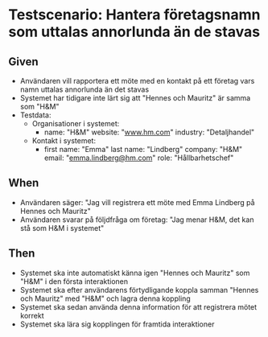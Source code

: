 # Testscenario: Hantera företagsnamn som uttalas annorlunda än de stavas

## Given
- Användaren vill rapportera ett möte med en kontakt på ett företag vars namn uttalas annorlunda än det stavas
- Systemet har tidigare inte lärt sig att "Hennes och Mauritz" är samma som "H&M"
- Testdata:
   - Organisationer i systemet:
     - name: "H&M"
       website: "www.hm.com"
       industry: "Detaljhandel"
   - Kontakt i systemet:
     - first name: "Emma"
       last name: "Lindberg"
       company: "H&M"
       email: "emma.lindberg@hm.com"
       role: "Hållbarhetschef"

## When
- Användaren säger: "Jag vill registrera ett möte med Emma Lindberg på Hennes och Mauritz"
- Användaren svarar på följdfråga om företag: "Jag menar H&M, det kan stå som H&M i systemet"

## Then
- Systemet ska inte automatiskt känna igen "Hennes och Mauritz" som "H&M" i den första interaktionen
- Systemet ska efter användarens förtydligande koppla samman "Hennes och Mauritz" med "H&M" och lagra denna koppling
- Systemet ska sedan använda denna information för att registrera mötet korrekt
- Systemet ska lära sig kopplingen för framtida interaktioner
